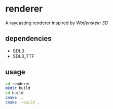 # renderer

A raycasting renderer inspired by _Wolfenstein 3D_

## dependencies

- SDL3
- SDL3_TTF

## usage

```bash
cd renderer
mkdir build
cd build
cmake ..
cmake --build .
```
